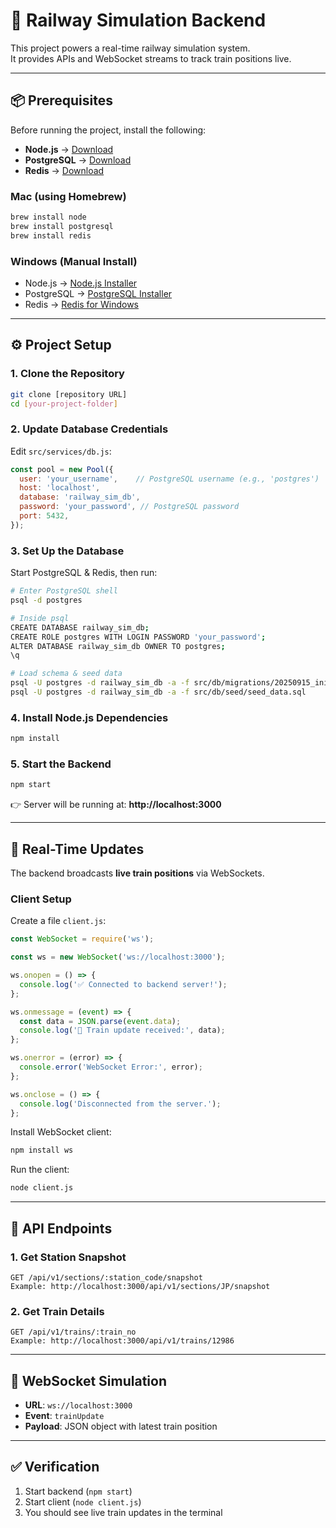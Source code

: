# 🚂 Railway Simulation Backend

This project powers a real-time railway simulation system.  
It provides APIs and WebSocket streams to track train positions live.  

---

## 📦 Prerequisites

Before running the project, install the following:

- **Node.js** → [Download](https://nodejs.org/)  
- **PostgreSQL** → [Download](https://www.postgresql.org/download/)  
- **Redis** → [Download](https://redis.io/download)  

### Mac (using Homebrew)
```bash
brew install node
brew install postgresql
brew install redis
```

### Windows (Manual Install)
- Node.js → [Node.js Installer](https://nodejs.org/)  
- PostgreSQL → [PostgreSQL Installer](https://www.postgresql.org/download/windows/)  
- Redis → [Redis for Windows](https://github.com/microsoftarchive/redis/releases)  

---

## ⚙️ Project Setup

### 1. Clone the Repository
```bash
git clone [repository URL]
cd [your-project-folder]
```

### 2. Update Database Credentials
Edit `src/services/db.js`:
```javascript
const pool = new Pool({
  user: 'your_username',    // PostgreSQL username (e.g., 'postgres')
  host: 'localhost',
  database: 'railway_sim_db',
  password: 'your_password', // PostgreSQL password
  port: 5432,
});
```

### 3. Set Up the Database
Start PostgreSQL & Redis, then run:
```bash
# Enter PostgreSQL shell
psql -d postgres

# Inside psql
CREATE DATABASE railway_sim_db;
CREATE ROLE postgres WITH LOGIN PASSWORD 'your_password';
ALTER DATABASE railway_sim_db OWNER TO postgres;
\q

# Load schema & seed data
psql -U postgres -d railway_sim_db -a -f src/db/migrations/20250915_initial_schema.sql
psql -U postgres -d railway_sim_db -a -f src/db/seed/seed_data.sql
```

### 4. Install Node.js Dependencies
```bash
npm install
```

### 5. Start the Backend
```bash
npm start
```
👉 Server will be running at: **http://localhost:3000**

---

## 🔴 Real-Time Updates

The backend broadcasts **live train positions** via WebSockets.  

### Client Setup
Create a file `client.js`:
```javascript
const WebSocket = require('ws');

const ws = new WebSocket('ws://localhost:3000');

ws.onopen = () => {
  console.log('✅ Connected to backend server!');
};

ws.onmessage = (event) => {
  const data = JSON.parse(event.data);
  console.log('🚂 Train update received:', data);
};

ws.onerror = (error) => {
  console.error('WebSocket Error:', error);
};

ws.onclose = () => {
  console.log('Disconnected from the server.');
};
```

Install WebSocket client:
```bash
npm install ws
```

Run the client:
```bash
node client.js
```

---
## 📡 API Endpoints

### 1. Get Station Snapshot
```
GET /api/v1/sections/:station_code/snapshot
Example: http://localhost:3000/api/v1/sections/JP/snapshot
```

### 2. Get Train Details
```
GET /api/v1/trains/:train_no
Example: http://localhost:3000/api/v1/trains/12986
```

---

## 🔔 WebSocket Simulation

- **URL**: `ws://localhost:3000`  
- **Event**: `trainUpdate`  
- **Payload**: JSON object with latest train position  

---

## ✅ Verification
1. Start backend (`npm start`)  
2. Start client (`node client.js`)  
3. You should see live train updates in the terminal  
